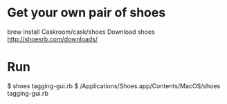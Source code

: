 

# Get your own pair of shoes

brew install Caskroom/cask/shoes
Download shoes http://shoesrb.com/downloads/

# Run

$ shoes tagging-gui.rb
$ /Applications/Shoes.app/Contents/MacOS/shoes tagging-gui.rb 